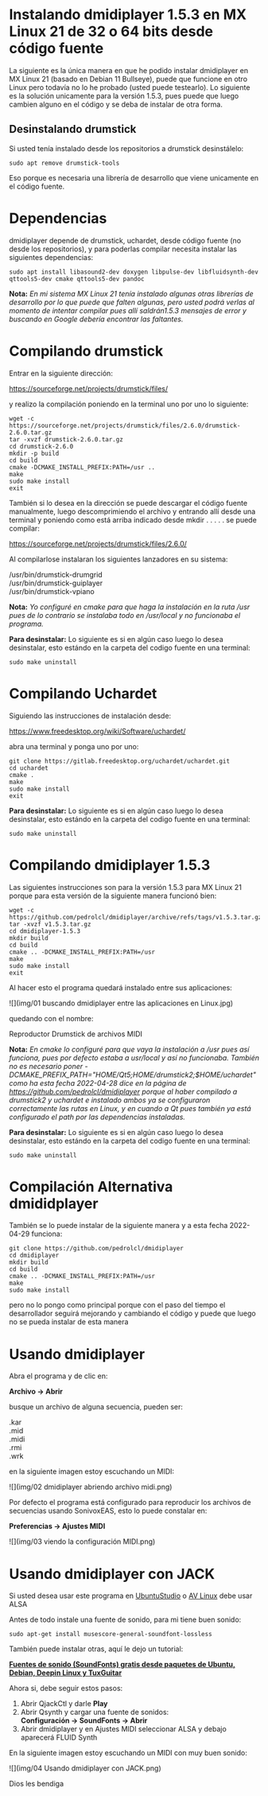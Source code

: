 

# Instalando dmidiplayer 1.5.3 en MX Linux 21 de 32 o 64 bits desde código fuente
La siguiente es la única manera en que he podido instalar dmidiplayer en MX Linux 21 (basado en Debian 11 Bullseye), puede que funcione en otro Linux pero todavía no lo he probado (usted puede testearlo). 
Lo siguiente es la solución unicamente para la versión 1.5.3, pues puede que luego cambien alguno en el código y se deba de instalar de otra forma.

## Desinstalando drumstick

Si usted tenía instalado desde los repositorios a drumstick desinstálelo:

    sudo apt remove drumstick-tools
 
Eso porque es necesaria una librería de desarrollo que viene unicamente en el código fuente.


# Dependencias

dmidiplayer depende de drumstick, uchardet, desde código fuente (no desde los repositorios), y para poderlas compilar necesita instalar las siguientes dependencias:

    sudo apt install libasound2-dev doxygen libpulse-dev libfluidsynth-dev qttools5-dev cmake qttools5-dev pandoc

**Nota:** *En mi sistema MX Linux 21 tenía instalado algunas otras librerías de desarrollo por lo que puede que falten algunas, pero usted podrá verlas al momento de intentar compilar pues allí saldrán1.5.3 mensajes de error y buscando en Google debería encontrar las faltantes.*


# Compilando drumstick

Entrar en la siguiente dirección:

https://sourceforge.net/projects/drumstick/files/



y realizo la compilación poniendo en la terminal uno por uno lo siguiente:

    wget -c https://sourceforge.net/projects/drumstick/files/2.6.0/drumstick-2.6.0.tar.gz
    tar -xvzf drumstick-2.6.0.tar.gz
    cd drumstick-2.6.0
    mkdir -p build
    cd build
    cmake -DCMAKE_INSTALL_PREFIX:PATH=/usr ..
    make
    sudo make install
    exit


También si lo desea en la dirección se puede descargar el código fuente manualmente, luego descomprimiendo el archivo y entrando allí desde una terminal y poniendo como está arriba indicado desde mkdir . . . . . se puede compilar:

https://sourceforge.net/projects/drumstick/files/2.6.0/


Al compilarlose instalaran los siguientes lanzadores en su sistema:

/usr/bin/drumstick-drumgrid  
/usr/bin/drumstick-guiplayer  
/usr/bin/drumstick-vpiano  

**Nota:** *Yo configuré en cmake para que haga la instalación en la ruta /usr pues de lo contrario se instalaba todo en /usr/local y no funcionaba el programa.*


**Para desinstalar:**
Lo siguiente es si en algún caso luego lo desea desinstalar, esto estándo en la carpeta del codigo fuente en una terminal:

    sudo make uninstall



# Compilando Uchardet
Siguiendo las instrucciones de instalación desde:

https://www.freedesktop.org/wiki/Software/uchardet/

abra una terminal y ponga uno por uno:

    git clone https://gitlab.freedesktop.org/uchardet/uchardet.git
    cd uchardet
    cmake .
    make
    sudo make install
    exit


**Para desinstalar:**
Lo siguiente es si en algún caso luego lo desea desinstalar, esto estándo en la carpeta del codigo fuente en una terminal:

    sudo make uninstall


# Compilando dmidiplayer 1.5.3
Las siguientes instrucciones son para la versión 1.5.3 para MX Linux 21 porque para esta versión de la siguiente manera funcionó bien:

    wget -c https://github.com/pedrolcl/dmidiplayer/archive/refs/tags/v1.5.3.tar.gz
    tar -xvzf v1.5.3.tar.gz
    cd dmidiplayer-1.5.3
    mkdir build
    cd build
    cmake .. -DCMAKE_INSTALL_PREFIX:PATH=/usr
    make
    sudo make install
    exit

Al hacer esto el programa quedará instalado entre sus aplicaciones:

![](img/01 buscando dmidiplayer entre las aplicaciones en Linux.jpg)

quedando con el nombre: 

Reproductor Drumstick de archivos MIDI

**Nota:** *En cmake lo configuré para que vaya la instalación a /usr pues así funciona, pues por defecto estaba a usr/local y así no funcionaba. También no es necesario poner -DCMAKE_PREFIX_PATH="$HOME/Qt5;$HOME/drumstick2;$HOME/uchardet" como ha esta fecha 2022-04-28 dice en la página de https://github.com/pedrolcl/dmidiplayer porque al haber compilado a drumstick2 y uchardet e instalado ambos ya se configuraron correctamente las rutas en Linux, y en cuando a Qt pues también ya está configurado el path por las dependencias instaladas.*

**Para desinstalar:**
Lo siguiente es si en algún caso luego lo desea desinstalar, esto estándo en la carpeta del codigo fuente en una terminal:

    sudo make uninstall

# Compilación Alternativa dmididplayer
También se lo puede instalar de la siguiente manera y a esta fecha 2022-04-29 funciona:

    git clone https://github.com/pedrolcl/dmidiplayer
    cd dmidiplayer
    mkdir build
    cd build
    cmake .. -DCMAKE_INSTALL_PREFIX:PATH=/usr
    make
    sudo make install

pero no lo pongo como principal porque con el paso del tiempo el desarrollador seguirá mejorando y cambiando el código y puede que luego no se pueda instalar de esta manera

# Usando dmidiplayer
Abra el programa y de clic en:

**Archivo &rarr; Abrir** 

busque un archivo de alguna secuencia, pueden ser:

.kar  
.mid  
.midi  
.rmi  
.wrk  

en la siguiente imagen estoy escuchando un MIDI:

![](img/02 dmidiplayer abriendo archivo midi.png)

Por defecto el programa está configurado para reproducir los archivos de secuencias usando SonivoxEAS, esto lo puede constalar en:

**Preferencias  &rarr; Ajustes MIDI**

![](img/03 viendo la configuración MIDI.png)

# Usando dmidiplayer con JACK
Si usted desea usar este programa en [UbuntuStudio](https://ubuntustudio.org/) o [AV Linux](http://www.bandshed.net/) debe usar ALSA

Antes de todo instale una fuente de sonido, para mi tiene buen sonido:

    sudo apt-get install musescore-general-soundfont-lossless

También puede instalar otras, aquí le dejo un tutorial:  

**[Fuentes de sonido (SoundFonts) gratis desde paquetes de Ubuntu, Debian, Deepin Linux y TuxGuitar](https://facilitarelsoftwarelibre.blogspot.com/2019/11/fuentes-de-sonido-soundfonts-gratuitas.html)**  

Ahora si, debe seguir estos pasos:

1. Abrir QjackCtl y darle **Play**
2. Abrir Qsynth y cargar una fuente de sonidos:  
   **Configuración &rarr; SoundFonts &rarr; Abrir**
3. Abrir dmidiplayer y en Ajustes MIDI seleccionar ALSA y debajo aparecerá FLUID Synth

En la siguiente imagen estoy escuchando un MIDI con muy buen sonido:

![](img/04 Usando dmidiplayer con JACK.png)


Dios les bendiga

